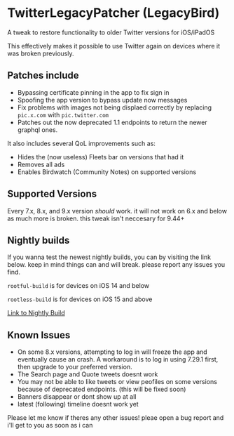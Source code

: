 # TwitterLegacyPatcher (LegacyBird)

A tweak to restore functionality to older Twitter versions for iOS/iPadOS 

This effectively makes it possible to use Twitter again on devices where it was broken previously.

## Patches include
- Bypassing certificate pinning in the app to fix sign in
- Spoofing the app version to bypass update now messages
- Fix problems with images not being displaed correctly by replacing `pic.x.com` with `pic.twitter.com`
- Patches out the now deprecated 1.1 endpoints to return the newer graphql ones.

It also includes several QoL improvements such as:
- Hides the (now useless) Fleets bar on versions that had it
- Removes all ads
- Enables Birdwatch (Community Notes) on supported versions

## Supported Versions

Every 7.x, 8.x, and 9.x version *should* work. it will not work on 6.x and below as much more is broken. this tweak isn't neccesary for 9.44+

## Nightly builds
If you wanna test the newest nightly builds, you can by visiting the link below. keep in mind things can and will break. please report any issues you find.

`rootful-build` is for devices on iOS 14 and below

`rootless-build` is for devices on iOS 15 and above

[Link to Nightly Build](https://nightly.link/nyathea/LegacyBird/workflows/makefile/main)

## Known Issues

- On some 8.x versions, attempting to log in will freeze the app and eventually cause an crash. A workaround is to log in using 7.29.1 first, then upgrade to your preferred version.
- The Search page and Quote tweets doesnt work
- You may not be able to like tweets or view peofiles on some versions because of deprecated endpoints. (this will be fixed soon)
- Banners disappear or dont show up at all
- latest (following) timeline doesnt work yet

Please let me know if theres any other issues! pleae open a bug report and i'll get to you as soon as i can
